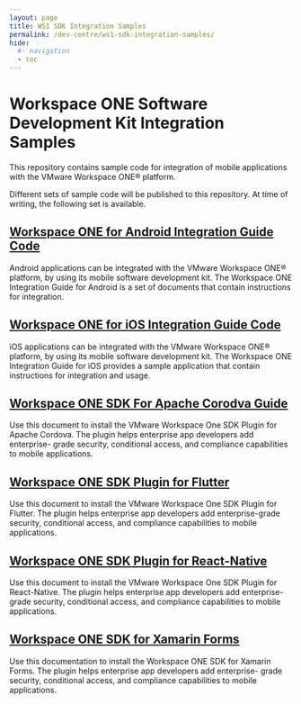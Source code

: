 ```yaml
---
layout: page
title: WS1 SDK Integration Samples
permalink: /dev-centre/ws1-sdk-integration-samples/
hide:
  #- navigation
  - toc
---
```


# Workspace ONE Software Development Kit Integration Samples
This repository contains sample code for integration of mobile applications with the VMware Workspace ONE® platform.

Different sets of sample code will be published to this repository. At time of writing, the following set is available.

## [Workspace ONE for Android Integration Guide Code](IntegrationGuideForAndroid/readme.md)
Android applications can be integrated with the VMware Workspace ONE® platform, by using its mobile software development kit. The Workspace ONE Integration Guide for Android is a set of documents that contain instructions for integration.

## [Workspace ONE for iOS Integration Guide Code](IntegrationGuideForiOS)
iOS applications can be integrated with the VMware Workspace ONE® platform, by using its mobile software development kit. The Workspace ONE Integration Guide for iOS provides a sample application that contain instructions for integration and usage.

## [Workspace ONE SDK For Apache Corodva Guide](IntegrationGuideForCordova/README.md)
Use this document to install the VMware Workspace One SDK Plugin for Apache Cordova. The plugin helps enterprise app developers add enterprise- grade security, conditional access, and compliance capabilities to mobile applications.

## [Workspace ONE SDK Plugin for Flutter](IntegrationGuideForFlutter/README.md)
Use this document to install the VMware Workspace One SDK Plugin for Flutter. The plugin helps enterprise app developers add enterprise-grade security, conditional access, and compliance capabilities to mobile applications.

## [Workspace ONE SDK Plugin for React-Native](IntegrationGuideForReactNative/README.md)
Use this document to install the VMware Workspace One SDK Plugin for React-Native. The plugin helps enterprise app developers add enterprise- grade security, conditional access, and compliance capabilities to mobile applications.

## [Workspace ONE SDK for Xamarin Forms](IntegrationGuideForXamarinForms/README.md)
Use this documentation to install the Workspace ONE SDK for Xamarin Forms. The plugin helps enterprise app developers add enterprise- grade security, conditional access, and compliance capabilities to mobile applications.


